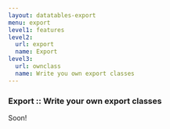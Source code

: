 ```yaml
---
layout: datatables-export
menu: export
level1: features
level2:
  url: export
  name: Export
level3:
  url: ownclass
  name: Write you own export classes
---
```


### Export :: Write your own export classes

Soon!